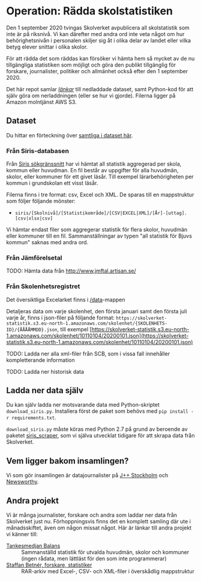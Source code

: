 # Operation: Rädda skolstatistiken

Den 1 september 2020 tvingas Skolverket avpublicera all skolstatistik som inte är på riksnivå. Vi kan därefter med andra ord inte veta något om hur behörighetsnivån i personalen skiljer sig åt i olika delar av landet eller vilka betyg elever snittar i olika skolor.  

För att rädda det som räddas kan försöker vi hämta hem så mycket av de nu tillgängliga statistiken som möjligt och göra den publikt tillgänglig för forskare, journalister, politiker och allmänhet också efter den 1 september 2020.

Det här repot samlar [_länkar_](https://github.com/jplusplus/skolstatistik/blob/master/datasets.csv) till nedladdade dataset, samt Python-kod för att själv göra om nerladdningen (eller se hur vi gjorde). Filerna ligger på Amazon molntjänst AWS S3.

## Dataset

Du hittar en förteckning över [samtliga i dataset här](https://github.com/jplusplus/skolstatistik/blob/master/datasets.csv).

### Från Siris-databasen

Från [Siris sökgränssnitt](https://siris.skolverket.se/siris/ris.export_stat.form) har vi hämtat all statistik aggregerad per skola, kommun eller huvudman. En fil består av uppgifter för alla huvudmän, skolor, eller kommuner för ett givet läsår. Till exempel lärarbehörigheten per kommun i grundskolan ett visst läsår.

Filerna finns i tre format: csv, Excel och XML. De sparas till en mappstruktur som följer följande mönster:

- `siris/[Skolnivå]/[Statistikområde]/[CSV|EXCEL|XML]/[År]-[uttag].[csv|xlsx|csv]`

Vi hämtar endast filer som aggregerar statistik för flera skolor, huvudmän eller kommuner till en fil. Sammanställningar av typen "all statistik för Bjuvs kommun" saknas med andra ord.

### Från Jämförelsetal

TODO: Hämta data från http://www.jmftal.artisan.se/

### Från Skolenhetsregistret

Det översiktliga Excelarket finns i [/data](/data)-mappen

Detaljeras data om varje skolenhet, den första januari samt den första juli varje år, finns i json-filer på följande format:
`https://skolverket-statistik.s3.eu-north-1.amazonaws.com/skolenhet/{SKOLENHETS-ID}/{ÅÅÅÅMMDD}.json`, till exempel [https://skolverket-statistik.s3.eu-north-1.amazonaws.com/skolenhet/10110104/20200101.json](https://skolverket-statistik.s3.eu-north-1.amazonaws.com/skolenhet/10110104/20200101.json)

TODO: Ladda ner alla xml-filer från SCB, som i vissa fall innehåller kompletterande information

TODO: Ladda ner historisk data

## Ladda ner data själv

Du kan själv ladda ner motsvarande data med Python-skriptet `download_siris.py`. Installera först de paket som behövs med `pip install -r requirements.txt`.

`download_siris.py` måste köras med Python 2.7 på grund av beroende av paketet [siris_scraper](https://pypi.org/project/siris-scraper/), som vi själva utvecklat tidigare för att skrapa data från Skolverket.

## Vem ligger bakom insamlingen?

Vi som gör insamlingen är datajournalister på [J++ Stockholm](https://jplusplus.org/sv/) och [Newsworthy](https://www.newsworthy.se/sv).

## Andra projekt

Vi är många journalister, forskare och andra som laddar ner data från Skolverket just nu. Förhoppningsvis finns det en komplett samling där ute i månadsskiftet, även om någon missat något. Här är länkar till andra projekt vi känner till:

<dl>
<dt><a href="https://tankesmedjanbalans.se/skolverkets-statistik-for-skolaret-2019-2020/">Tankesmedjan Balans</a>
<dd>Sammanställd statistik för utvalda huvudmän, skolor och kommuner (ingen rådata, men lättläst för den som inte programmerar)

<dt><a href="https://drive.google.com/drive/folders/1OXALrZKW2HmyVbUjv-WR5jNiwu97pykr?usp=sharing">Staffan Betnér, forskare, statistiker</a>
<dd>RAR-arkiv med Excel-, CSV- och XML-filer i överskådlig mappstruktur
</dl>